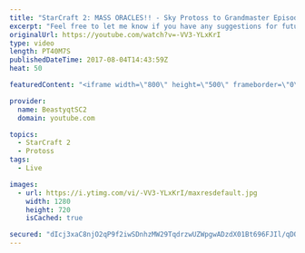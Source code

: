 ```yaml
---
title: "StarCraft 2: MASS ORACLES!! - Sky Protoss to Grandmaster Episode 1"
excerpt: "Feel free to let me know if you have any suggestions for future videos. I hope you guys enjoy this one!  JOIN MY DISCORD CHANNEL @ https://discord.gg/aJMGAEn in order to play in INSANE CHALLENGE videos with me or just hang out to talk to other StarCraft 2 players, find practice partners of all races,"
originalUrl: https://youtube.com/watch?v=-VV3-YLxKrI
type: video
length: PT40M7S
publishedDateTime: 2017-08-04T14:43:59Z
heat: 50

featuredContent: "<iframe width=\"800\" height=\"500\" frameborder=\"0\" src=\"https://www.youtube.com/embed/-VV3-YLxKrI\" allow=\"accelerometer; autoplay; encrypted-media; gyroscope; picture-in-picture\" allowfullscreen></iframe>"

provider:
  name: BeastyqtSC2
  domain: youtube.com

topics:
  - StarCraft 2
  - Protoss
tags:
  - Live

images:
  - url: https://i.ytimg.com/vi/-VV3-YLxKrI/maxresdefault.jpg
    width: 1280
    height: 720
    isCached: true

secured: "dIcj3xaC8njO2qP9f2iwSDnhzMW29TqdrzwUZWpgwADzdX01Bt696FJIl/qDOtj4RUK/hsdtp62E92fzZxFniaVqHarnVjhlUoRMEfQAlw6JFYZ7WSTH3xE+07wp8BZGaJRjWKoID/sXM76/RN7VCkcKL2BsFuG1npHRNbzdgoLGUCRDiCpYXaL90p4Tle86n45Up4nNCLfd/FUG9IJRrIVBk1qbLx6eVVb9tVJ0dgO8QLqM1aPyeNtvbHKPIARcTHuEJDQp1fnqjOt+n7J3b/gRctCKplM0SvoIwxHlL0mpDReONvVLCUm1uWcM6IUN1HlB1YxXqneDdY05pvXvHX0PqYEWasJvTa+ZkRjYnXrxNNui0CiUphOKPTzNut8KZlYbCgJHoOtneDEbigIjsEkyWKnsmvsDRwzuqyolbKk=;+19LeSuUErolE+2/9e+oiw=="
---
```


